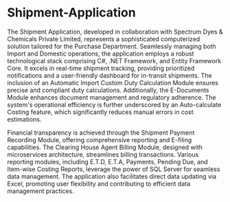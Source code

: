 # Shipment-Application

The Shipment Application, developed in collaboration with Spectrum Dyes & Chemicals Private Limited, represents a sophisticated computerized solution tailored for the Purchase Department. Seamlessly managing both Import and Domestic operations, the application employs a robust technological stack comprising C#, .NET Framework, and Entity Framework Core. It excels in real-time shipment tracking, providing prioritized notifications and a user-friendly dashboard for in-transit shipments. The inclusion of an Automatic Import Custom Duty Calculation Module ensures precise and compliant duty calculations. Additionally, the E-Documents Module enhances document management and regulatory adherence. The system's operational efficiency is further underscored by an Auto-calculate Costing feature, which significantly reduces manual errors in cost estimations.

Financial transparency is achieved through the Shipment Payment Recording Module, offering comprehensive reporting and E-filing capabilities. The Clearing House Agent Billing Module, designed with microservices architecture, streamlines billing transactions. Various reporting modules, including E.T.D, E.T.A, Payments, Pending Due, and Item-wise Costing Reports, leverage the power of SQL Server for seamless data management. The application also facilitates direct data updating via Excel, promoting user flexibility and contributing to efficient data management practices.
